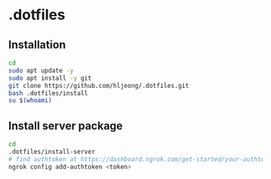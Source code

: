 # .dotfiles

## Installation

```sh
cd
sudo apt update -y
sudo apt install -y git
git clone https://github.com/hljeong/.dotfiles.git
bash .dotfiles/install
su $(whoami)
```

## Install server package

```sh
cd
.dotfiles/install-server
# find authtoken at https://dashboard.ngrok.com/get-started/your-authtoken
ngrok config add-authtoken <token>
```
